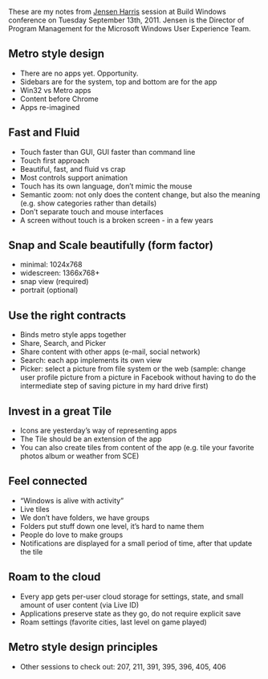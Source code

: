 These are my notes from [Jensen Harris](http://blogs.msdn.com/b/jensenh/about.aspx) session at Build Windows conference on Tuesday September 13th, 2011.  Jensen is the Director of Program Management for the Microsoft Windows User Experience Team.

## Metro style design

* There are no apps yet. Opportunity.
* Sidebars are for the system, top and bottom are for the app
* Win32 vs Metro apps
* Content before Chrome
* Apps re-imagined


## Fast and Fluid

* Touch faster than GUI, GUI faster than command line
* Touch first approach
* Beautiful, fast, and fluid vs crap
* Most controls support animation
* Touch has its own language, don’t mimic the mouse
* Semantic zoom: not only does the content change,  but also the meaning (e.g. show categories rather than details)
* Don’t separate touch and mouse interfaces
* A screen without touch is a broken screen - in a few years


## Snap and Scale beautifully (form factor)

* minimal: 1024x768 
* widescreen: 1366x768+
* snap view (required)
* portrait (optional)


## Use the right contracts

* Binds metro style apps together
* Share, Search, and Picker
* Share content with other apps (e-mail, social network)
* Search: each app implements its own view
* Picker: select a picture from file system or the web (sample: change user profile picture from a picture in Facebook without having to do the intermediate step of saving picture in my hard drive first)

## Invest in a great Tile

* Icons are yesterday’s way of representing apps
* The Tile should be an extension of the app
* You can also create tiles from content of the app (e.g. tile your favorite photos album or weather from SCE)


## Feel connected

* “Windows is alive with activity”
* Live tiles
* We don’t have folders, we have groups
* Folders put stuff down one level, it’s hard to name them
* People do love to make groups
* Notifications are displayed for a small period of time, after that update the tile


## Roam to the cloud

* Every app gets per-user cloud storage for settings, state, and small amount of user content (via Live ID)
* Applications preserve state as they go, do not require explicit save
* Roam settings (favorite cities, last level on game played)


## Metro style design principles

* Other sessions to check out: 207, 211, 391, 395, 396, 405, 406